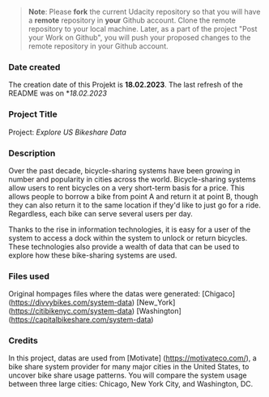>**Note**: Please **fork** the current Udacity repository so that you will have a **remote** repository in **your** Github account. Clone the remote repository to your local machine. Later, as a part of the project "Post your Work on Github", you will push your proposed changes to the remote repository in your Github account.

### Date created
The creation date of this Projekt is **18.02.2023**.
The last refresh of the README was on **18.02.2023*

### Project Title
Project: _Explore US Bikeshare Data_

### Description
Over the past decade, bicycle-sharing systems have been growing in number and popularity in cities across the world. Bicycle-sharing systems allow users to rent bicycles on a very short-term basis for a price. This allows people to borrow a bike from point A and return it at point B, though they can also return it to the same location if they'd like to just go for a ride. Regardless, each bike can serve several users per day.

Thanks to the rise in information technologies, it is easy for a user of the system to access a dock within the system to unlock or return bicycles. These technologies also provide a wealth of data that can be used to explore how these bike-sharing systems are used.

### Files used
Original hompages files where the datas were generated: 
[Chigaco] (https://divvybikes.com/system-data)
[New_York] (https://citibikenyc.com/system-data)
[Washington] (https://capitalbikeshare.com/system-data)

### Credits
In this project, datas are used from [Motivate] (https://motivateco.com/), a bike share system provider for many major cities in the United States, to uncover bike share usage patterns. You will compare the system usage between three large cities: Chicago, New York City, and Washington, DC.

